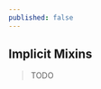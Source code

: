 ```yaml
---
published: false
---
```

<a id="implicit-mixins" class="section_anchor"></a>

## Implicit Mixins
> TODO